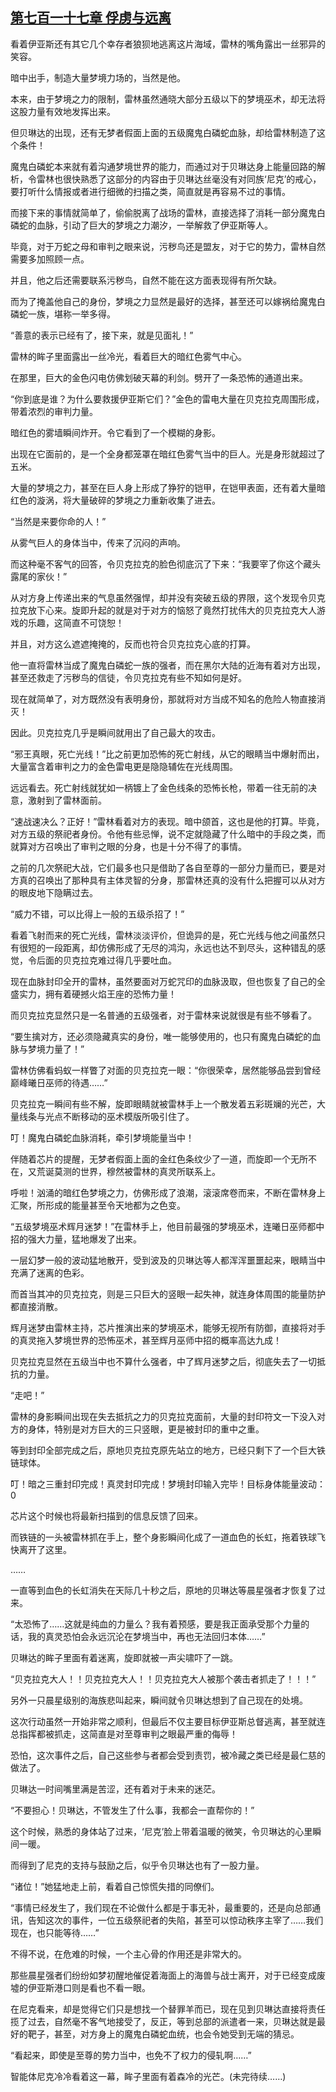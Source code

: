 ## [第七百一十七章 俘虏与远离](https://www.xxbiquge.com/11_11222/8994519.html)


  看着伊亚斯还有其它几个幸存者狼狈地逃离这片海域，雷林的嘴角露出一丝邪异的笑容。

  暗中出手，制造大量梦境力场的，当然是他。

  本来，由于梦境之力的限制，雷林虽然通晓大部分五级以下的梦境巫术，却无法将这股力量有效地发挥出来。

  但贝琳达的出现，还有无梦者假面上面的五级魔鬼白磷蛇血脉，却给雷林制造了这个条件！

  魔鬼白磷蛇本来就有着沟通梦境世界的能力，而通过对于贝琳达身上能量回路的解析，令雷林也很快熟悉了这部分的内容由于贝琳达丝毫没有对同族‘尼克’的戒心，要打听什么情报或者进行细微的扫描之类，简直就是再容易不过的事情。

  而接下来的事情就简单了，偷偷脱离了战场的雷林，直接选择了消耗一部分魔鬼白磷蛇的血脉，引动了巨大的梦境之力潮汐，一举解救了伊亚斯等人。

  毕竟，对于万蛇之母和审判之眼来说，污秽鸟还是盟友，对于它的势力，雷林自然需要多加照顾一点。

  并且，他之后还需要联系污秽鸟，自然不能在这方面表现得有所欠缺。

  而为了掩盖他自己的身份，梦境之力显然是最好的选择，甚至还可以嫁祸给魔鬼白磷蛇一族，堪称一举多得。

  “善意的表示已经有了，接下来，就是见面礼！”

  雷林的眸子里面露出一丝冷光，看着巨大的暗红色雾气中心。

  在那里，巨大的金色闪电仿佛划破天幕的利剑。劈开了一条恐怖的通道出来。

  “你到底是谁？为什么要救援伊亚斯它们？”金色的雷电大量在贝克拉克周围形成，带着浓烈的审判力量。

  暗红色的雾墙瞬间炸开。令它看到了一个模糊的身影。

  出现在它面前的，是一个全身都笼罩在暗红色雾气当中的巨人。光是身形就超过了五米。

  大量的梦境之力，甚至在巨人身上形成了狰狞的铠甲，在铠甲表面，还有着大量暗红色的漩涡，将大量破碎的梦境之力重新收集了进去。

  “当然是来要你命的人！”

  从雾气巨人的身体当中，传来了沉闷的声响。

  而这种毫不客气的回答，令贝克拉克的脸色彻底沉了下来：“我要宰了你这个藏头露尾的家伙！”

  从对方身上传递出来的气息虽然强悍，却并没有突破五级的界限，这个发现令贝克拉克放下心来。旋即升起的就是对于对方的恼怒了竟然打扰伟大的贝克拉克大人游戏的乐趣，这简直不可饶恕！

  并且，对方这么遮遮掩掩的，反而也符合贝克拉克心底的打算。

  他一直将雷林当成了魔鬼白磷蛇一族的强者，而在黑尔大陆的近海有着对方出现，甚至还救走了污秽鸟的信徒，令贝克拉克有些不知如何是好。

  现在就简单了，对方既然没有表明身份，那就将对方当成不知名的危险人物直接消灭！

  因此。贝克拉克几乎是瞬间就用出了自己最大的攻击。

  “邪王真眼，死亡光线！”比之前更加恐怖的死亡射线，从它的眼睛当中爆射而出，大量富含着审判之力的金色雷电更是隐隐辅佐在光线周围。

  远远看去。死亡射线就犹如一柄镀上了金色线条的恐怖长枪，带着一往无前的决意，激射到了雷林面前。

  “速战速决么？正好！”雷林看着对方的表现。暗中颌首，这也是他的打算。毕竟，对方五级的祭祀者身份。令他有些忌惮，说不定就隐藏了什么暗中的手段之类，而就算对方召唤出了审判之眼的分身，也是十分不得了的事情。

  之前的几次祭祀大战，它们最多也只是借助了各自至尊的一部分力量而已，要是对方真的召唤出了那种具有主体灵智的分身，那雷林还真的没有什么把握可以从对方的眼皮地下隐瞒过去。

  “威力不错，可以比得上一般的五级杀招了！”

  看着飞射而来的死亡光线，雷林淡淡评价，但诡异的是，死亡光线与他之间虽然只有很短的一段距离，却仿佛形成了无尽的鸿沟，永远也达不到尽头，这种错乱的感觉，令后面的贝克拉克难过得几乎要吐血。

  现在血脉封印全开的雷林，虽然要面对万蛇咒印的血脉汲取，但也恢复了自己的全盛实力，拥有着硬撼火焰王座的恐怖力量！

  而贝克拉克显然只是一名普通的五级强者，对于雷林来说就很是有些不够看了。

  “要生擒对方，还必须隐藏真实的身份，唯一能够使用的，也只有魔鬼白磷蛇的血脉与梦境力量了！”

  雷林仿佛看蚂蚁一样瞥了对面的贝克拉克一眼：“你很荣幸，居然能够品尝到曾经巅峰曦日巫师的待遇……”

  贝克拉克一瞬间有些不解，旋即眼睛就被雷林手上一个散发着五彩斑斓的光芒，大量线条与光点不断移动的巫术模版所吸引住了。

  叮！魔鬼白磷蛇血脉消耗，牵引梦境能量当中！

  伴随着芯片的提醒，无梦者假面上面的金红色条纹少了一道，而旋即一个无所不在，又荒诞莫测的世界，穆然被雷林的真灵所联系上。

  呼啦！汹涌的暗红色梦境之力，仿佛形成了浪潮，滚滚席卷而来，不断在雷林身上汇聚，所形成的能量甚至令天地都为之色变。

  “五级梦境巫术辉月迷梦！”在雷林手上，他目前最强的梦境巫术，连曦日巫师都中招的强大力量，猛地爆发了出来。

  一层幻梦一般的波动猛地散开，受到波及的贝琳达等人都浑浑噩噩起来，眼睛当中充满了迷离的色彩。

  而首当其冲的贝克拉克，则是三只巨大的竖眼一起失神，就连身体周围的能量防护都直接消散。

  辉月迷梦由雷林主持，芯片推演出来的梦境巫术，能够无视所有防御，直接将对手的真灵拖入梦境世界的恐怖巫术，甚至辉月巫师中招的概率高达九成！

  贝克拉克显然在五级当中也不算什么强者，中了辉月迷梦之后，彻底失去了一切抵抗的力量。

  “走吧！”

  雷林的身影瞬间出现在失去抵抗之力的贝克拉克面前，大量的封印符文一下没入对方的身体，特别是对方巨大的三只竖眼，更是被封印的重中之重。

  等到封印全部完成之后，原地贝克拉克原先站立的地方，已经只剩下了一个巨大铁链球体。

  叮！暗之三重封印完成！真灵封印完成！梦境封印输入完毕！目标身体能量波动：0

  芯片这个时候也将最新扫描到的信息反馈了回来。

  而铁链的一头被雷林抓在手上，整个身影瞬间化成了一道血色的长虹，拖着铁球飞快离开了这里。

  ……

  一直等到血色的长虹消失在天际几十秒之后，原地的贝琳达等晨星强者才恢复了过来。

  “太恐怖了……这就是纯血的力量么？我有着预感，要是我正面承受那个力量的话，我的真灵恐怕会永远沉沦在梦境当中，再也无法回归本体……”

  贝琳达的眸子里面有着迷离，旋即就被一声尖啸吓了一跳。

  “贝克拉克大人！！贝克拉克大人！！贝克拉克大人被那个袭击者抓走了！！！”

  另外一只晨星级别的海族悲叫起来，瞬间就令贝琳达想到了自己现在的处境。

  这次行动虽然一开始非常之顺利，但最后不仅主要目标伊亚斯总督逃离，甚至就连总指挥都被抓走，这简直是对至尊审判之眼最严重的侮辱！

  恐怕，这次事件之后，自己这些参与者都会受到责罚，被冷藏之类已经是最仁慈的做法了。

  贝琳达一时间嘴里满是苦涩，还有着对于未来的迷茫。

  “不要担心！贝琳达，不管发生了什么事，我都会一直帮你的！”

  这个时候，熟悉的身体站了过来，‘尼克’脸上带着温暖的微笑，令贝琳达的心里瞬间一暖。

  而得到了尼克的支持与鼓励之后，似乎令贝琳达也有了一股力量。

  “诸位！”她猛地走上前，看着自己惊慌失措的同僚们。

  “事情已经发生了，我们现在不论做什么都是于事无补，最重要的，还是向总部通讯，告知这次的事件，一位五级祭祀者的失陷，甚至可以惊动秩序主宰了……我们现在，也只能等待……”

  不得不说，在危难的时候，一个主心骨的作用还是非常大的。

  那些晨星强者们纷纷如梦初醒地催促着海面上的海兽与战士离开，对于已经变成废墟的伊亚斯港口则是看也不看一眼。

  在尼克看来，却是觉得它们只是想找一个替罪羊而已，现在见到贝琳达直接将责任揽了过去，自然毫不客气地接受了，反正，等到总部的派遣者一来，贝琳达就是最好的靶子，甚至，对方身上的魔鬼白磷蛇血统，也会令她受到无端的猜忌。

  “看起来，即使是至尊的势力当中，也免不了权力的侵轧啊……”

  智能体尼克冷冷看着这一幕，眸子里面有着森冷的光芒。(未完待续……)
